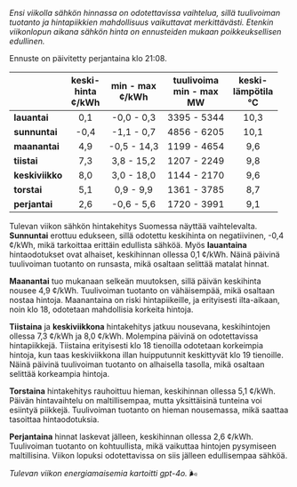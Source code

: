 *Ensi viikolla sähkön hinnassa on odotettavissa vaihtelua, sillä tuulivoiman tuotanto ja hintapiikkien mahdollisuus vaikuttavat merkittävästi. Etenkin viikonlopun aikana sähkön hinta on ennusteiden mukaan poikkeuksellisen edullinen.*

Ennuste on päivitetty perjantaina klo 21:08.

|              | keski-<br>hinta<br>¢/kWh | min - max<br>¢/kWh | tuulivoima<br>min - max<br>MW | keski-<br>lämpötila<br>°C |
|:-------------|:----------------:|:----------------:|:-------------:|:-------------:|
| **lauantai**  | 0,1             | -0,0 - 0,3       | 3395 - 5344   | 10,3          |
| **sunnuntai** | -0,4            | -1,1 - 0,7       | 4856 - 6205   | 10,1          |
| **maanantai** | 4,9             | -0,5 - 14,3      | 1199 - 4654   | 9,6           |
| **tiistai**   | 7,3             | 3,8 - 15,2       | 1207 - 2249   | 9,8           |
| **keskiviikko** | 8,0            | 3,0 - 18,0       | 1144 - 2170   | 9,6           |
| **torstai**   | 5,1             | 0,9 - 9,9        | 1361 - 3785   | 8,7           |
| **perjantai** | 2,6             | -0,6 - 5,6       | 1720 - 3991   | 9,1           |

Tulevan viikon sähkön hintakehitys Suomessa näyttää vaihtelevalta. **Sunnuntai** erottuu edukseen, sillä odotettu keskihinta on negatiivinen, -0,4 ¢/kWh, mikä tarkoittaa erittäin edullista sähköä. Myös **lauantaina** hintaodotukset ovat alhaiset, keskihinnan ollessa 0,1 ¢/kWh. Näinä päivinä tuulivoiman tuotanto on runsasta, mikä osaltaan selittää matalat hinnat.

**Maanantai** tuo mukanaan selkeän muutoksen, sillä päivän keskihinta nousee 4,9 ¢/kWh. Tuulivoiman tuotanto on vähäisempää, mikä osaltaan nostaa hintoja. Maanantaina on riski hintapiikeille, ja erityisesti ilta-aikaan, noin klo 18, odotetaan mahdollisia korkeita hintoja.

**Tiistaina** ja **keskiviikkona** hintakehitys jatkuu nousevana, keskihintojen ollessa 7,3 ¢/kWh ja 8,0 ¢/kWh. Molempina päivinä on odotettavissa hintapiikkejä. Tiistaina erityisesti klo 18 tienoilla odotetaan korkeimpia hintoja, kun taas keskiviikkona illan huipputunnit keskittyvät klo 19 tienoille. Näinä päivinä tuulivoiman tuotanto on alhaisella tasolla, mikä osaltaan selittää korkeampia hintoja.

**Torstaina** hintakehitys rauhoittuu hieman, keskihinnan ollessa 5,1 ¢/kWh. Päivän hintavaihtelu on maltillisempaa, mutta yksittäisinä tunteina voi esiintyä piikkejä. Tuulivoiman tuotanto on hieman nousemassa, mikä saattaa tasoittaa hintaodotuksia.

**Perjantaina** hinnat laskevat jälleen, keskihinnan ollessa 2,6 ¢/kWh. Tuulivoiman tuotanto on kohtuullista, mikä vaikuttaa hintojen pysymiseen maltillisina. Viikon lopuksi odotettavissa on siis jälleen edullisempaa sähköä.

*Tulevan viikon energiamaisemia kartoitti gpt-4o.* 🌬️
